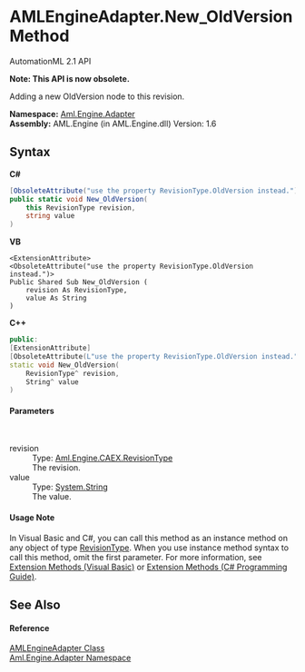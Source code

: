 # AMLEngineAdapter.New_OldVersion Method 
AutomationML 2.1 API 

**Note: This API is now obsolete.**

Adding a new OldVersion node to this revision.

**Namespace:**&nbsp;<a href="N_Aml_Engine_Adapter">Aml.Engine.Adapter</a><br />**Assembly:**&nbsp;AML.Engine (in AML.Engine.dll) Version: 1.6

## Syntax

**C#**<br />
``` C#
[ObsoleteAttribute("use the property RevisionType.OldVersion instead.")]
public static void New_OldVersion(
	this RevisionType revision,
	string value
)
```

**VB**<br />
``` VB
<ExtensionAttribute>
<ObsoleteAttribute("use the property RevisionType.OldVersion instead.")>
Public Shared Sub New_OldVersion ( 
	revision As RevisionType,
	value As String
)
```

**C++**<br />
``` C++
public:
[ExtensionAttribute]
[ObsoleteAttribute(L"use the property RevisionType.OldVersion instead.")]
static void New_OldVersion(
	RevisionType^ revision, 
	String^ value
)
```


#### Parameters
&nbsp;<dl><dt>revision</dt><dd>Type: <a href="T_Aml_Engine_CAEX_RevisionType">Aml.Engine.CAEX.RevisionType</a><br />The revision.</dd><dt>value</dt><dd>Type: <a href="https://docs.microsoft.com/dotnet/api/system.string" target="_parent" rel="noopener noreferrer">System.String</a><br />The value.</dd></dl>

#### Usage Note
In Visual Basic and C#, you can call this method as an instance method on any object of type <a href="T_Aml_Engine_CAEX_RevisionType">RevisionType</a>. When you use instance method syntax to call this method, omit the first parameter. For more information, see <a href="https://docs.microsoft.com/dotnet/visual-basic/programming-guide/language-features/procedures/extension-methods" target="_blank" rel="noopener noreferrer">Extension Methods (Visual Basic)</a> or <a href="https://docs.microsoft.com/dotnet/csharp/programming-guide/classes-and-structs/extension-methods" target="_blank" rel="noopener noreferrer">Extension Methods (C# Programming Guide)</a>.

## See Also


#### Reference
<a href="T_Aml_Engine_Adapter_AMLEngineAdapter">AMLEngineAdapter Class</a><br /><a href="N_Aml_Engine_Adapter">Aml.Engine.Adapter Namespace</a><br />